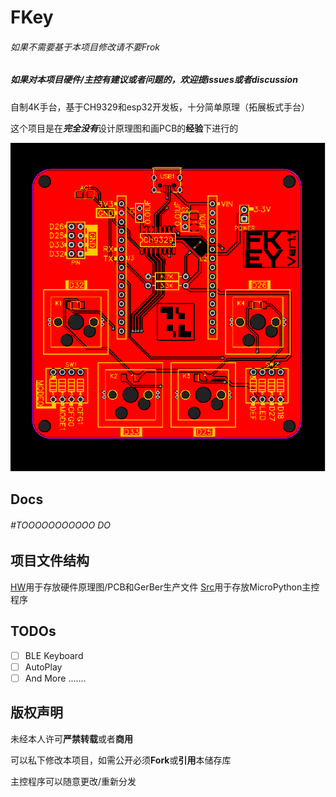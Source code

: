 # FKey

###### 如果不需要基于本项目修改请不要Frok

##### 如果对本项目硬件/主控有建议或者问题的，欢迎提issues或者discussion

自制4K手台，基于CH9329和esp32开发板，十分简单原理（拓展板式手台）

这个项目是在***完全没有***设计原理图和画PCB的**经验**下进行的

![PRE](/HW/Ver1.1/PCB_PCB_Fkey_2022-06-02.svg)

## Docs

###### #TOOOOOOOOOOO DO

## 项目文件结构

[HW](/HW)用于存放硬件原理图/PCB和GerBer生产文件
[Src](/Src)用于存放MicroPython主控程序

## TODOs

 - [ ] BLE Keyboard
 - [ ] AutoPlay
 - [ ] And More .......

## 版权声明

未经本人许可**严禁转载**或者**商用**

可以私下修改本项目，如需公开必须**Fork**或**引用**本储存库

主控程序可以随意更改/重新分发
